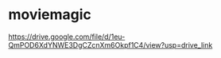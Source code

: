 # moviemagic


https://drive.google.com/file/d/1eu-QmPOD6XdYNWE3DgCZcnXm6Okpf1C4/view?usp=drive_link
